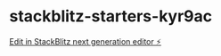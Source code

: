 # stackblitz-starters-kyr9ac

[Edit in StackBlitz next generation editor ⚡️](https://stackblitz.com/~/github.com/nicosimone23/stackblitz-starters-kyr9ac)